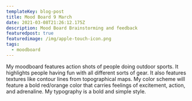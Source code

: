 ```yaml
---
templateKey: blog-post
title: Mood Board 9 March
date: 2021-03-08T21:26:12.175Z
description: Mood Board Brainstorming and feedback
featuredpost: true
featuredimage: /img/apple-touch-icon.png
tags:
  - moodboard
---
```

My moodboard features action shots of people doing outdoor sports.  It highlights people having fun with all different sorts of gear.  It also features textures like contour lines from topographical maps.  My color scheme will feature a bold red/orange color that carries feelings of excitement, action, and adrenaline.  My typography is a bold and simple style.